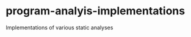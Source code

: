 program-analyis-implementations
===============================

Implementations of various static analyses